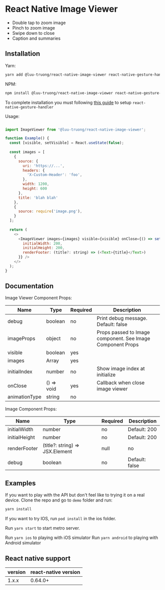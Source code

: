 # React Native Image Viewer

- Double tap to zoom image
- Pinch to zoom image
- Swipe down to close
- Caption and summaries

## Installation

Yarn:

```bash
yarn add @luu-truong/react-native-image-viewer react-native-gesture-handler
```

NPM:

```bash
npm install @luu-truong/react-native-image-viewer react-native-gesture-handler
```

To complete installation you must following [this guide](https://docs.swmansion.com/react-native-gesture-handler/docs/) to setup `react-native-gesture-handler`

Usage:

```javascript

import ImageViewer from '@luu-truong/react-native-image-viewer';

function Example() {
  const [visible, setVisible] = React.useState(false);
  
  const images = [
    {
      source: {
        uri: 'https://...',
        headers: {
          'X-Custom-Header': 'foo',
        },
        width: 1200,
        height: 600
      },
      title: 'blah blah'
    },
    {
      source: require('image.png'),
    }
  ];
  
  return (
    <>
      <ImageViewer images={images} visible={visible} onClose={() => setVisible(false)} imageProps={{
        initialWidth: 200,
        initialHeight: 200,
        renderFooter: (title?: string) => (<Text>{title}</Text>)
      }} />
    </>
  );
}

```

## Documentation

Image Viewer Component Props:

| Name | Type | Required | Description |
| --- | --- | --- | --- |
| debug | boolean | no | Print debug message. Default: false |
| imageProps | object | no | Props passed to Image component. See Image Component Props |
| visible | boolean | yes | |
| images | Array | yes | |
| initialIndex | number | no | Show image index at initialize |
| onClose | () => void | yes | Callback when close image viewer |
| animationType | string | no | |

Image Component Props:

| Name | Type | Required | Description |
| --- | --- | --- | --- |
| initialWidth | number | no | Default: 200 |
| initialHeight | number | no | Default: 200 |
| renderFooter | (title?: string) => JSX.Element | null | no | Default: undefined |
| debug | boolean | no | Default: false |

## Examples

If you want to play with the API but don't feel like to trying it on a real device. Clone the repo and go to
`demo` folder and run:

```bash
yarn install
```

If you want to try IOS, run `pod install` in the ios folder.

Run `yarn start` to start metro server.

Run `yarn ios` to playing with iOS simulator
Run `yarn android` to playing with Android simulator

## React native support

| version | react-native version |
| ----- | ----- |
| 1.x.x | 0.64.0+ |

